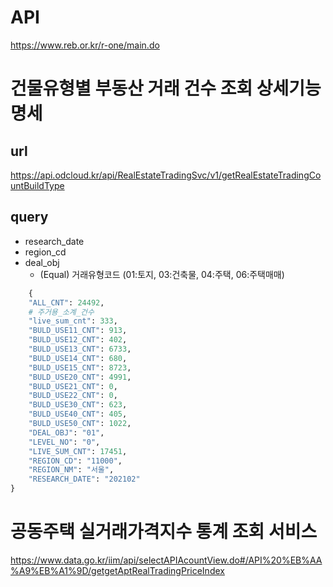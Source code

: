 # API

https://www.reb.or.kr/r-one/main.do


# 건물유형별 부동산 거래 건수 조회 상세기능 명세


## url

https://api.odcloud.kr/api/RealEstateTradingSvc/v1/getRealEstateTradingCountBuildType

## query

- research_date
- region_cd
- deal_obj
  - (Equal) 거래유형코드 (01:토지, 03:건축물, 04:주택, 06:주택매매)

```python
    {
    "ALL_CNT": 24492,
    # 주거용_소계_건수
    "live_sum_cnt": 333,
    "BULD_USE11_CNT": 913,
    "BULD_USE12_CNT": 402,
    "BULD_USE13_CNT": 6733,
    "BULD_USE14_CNT": 680,
    "BULD_USE15_CNT": 8723,
    "BULD_USE20_CNT": 4991,
    "BULD_USE21_CNT": 0,
    "BULD_USE22_CNT": 0,
    "BULD_USE30_CNT": 623,
    "BULD_USE40_CNT": 405,
    "BULD_USE50_CNT": 1022,
    "DEAL_OBJ": "01",
    "LEVEL_NO": "0",
    "LIVE_SUM_CNT": 17451,
    "REGION_CD": "11000",
    "REGION_NM": "서울",
    "RESEARCH_DATE": "202102"
}
```


# 공동주택 실거래가격지수 통계 조회 서비스

https://www.data.go.kr/iim/api/selectAPIAcountView.do#/API%20%EB%AA%A9%EB%A1%9D/getgetAptRealTradingPriceIndex


